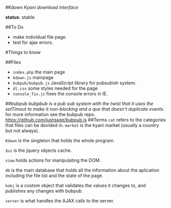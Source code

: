 #Kdown
_Kyani download interface_

__status__: stable.

##To Do
- make individual file page.
- test for ajax errors.

#Things to know

##Files
- `index.php` the main page
- `kdown.js` mainpage
- `bubpub/bubpub.js` JavaScript library for pubsubish system.
- `dl.css` some styles needed for the page
- `console_fix.js` fixes the console errors in IE.

##bubpub
_bubpbub is a pub sub system with the twist that it uses the setTimout to make it non-blocking and a que that doesn't duplicate events._
for more information see the bubpub repo. https://github.com/justgage/bubpub.js
##Terms
`cat` refers to the categories that files can be devided in. 
`market` is the kyani market (usually a country but not always).


`Kdown` is the singleton that holds the whole program.

`$ui` is the jquery objects cache.

`view` holds actions for manipulating the DOM.

`db` is the main database that holds all the information about the aplication including the file list and the state of the page.

`kobj` is a costom object that validates the values it changes to, and publishes any changes with bubpub. 

`server` is what handles the AJAX calls to the server. 








